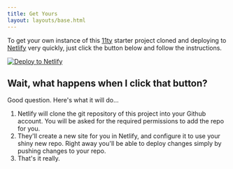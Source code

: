 ```yaml
---
title: Get Yours
layout: layouts/base.html
---
```


To get your own instance of this [11ty](https://11ty.io) starter project cloned and deploying to [Netlify](https://www.netlify.com) very quickly, just click the button below and follow the instructions.

[![Deploy to Netlify](https://www.netlify.com/img/deploy/button.svg)](https://app.netlify.com/start/deploy?repository=https://github.com/philhawksworth/twavatar)


## Wait, what happens when I click that button?

Good question. Here's what it will do...

1. Netlify will clone the git repository of this project into your Github account. You will be asked for the required permissions to add the repo for you.
2. They'll create a new site for you in Netlify, and configure it to use your shiny new repo. Right away you'll be able to deploy changes simply by pushing changes to your repo.
3. That's it really.
